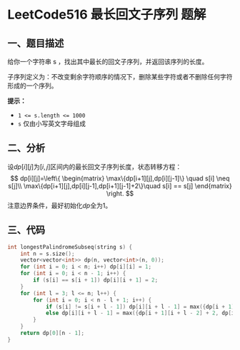 # LeetCode516 最长回文子序列 题解

## 一、题目描述

给你一个字符串 s ，找出其中最长的回文子序列，并返回该序列的长度。

子序列定义为：不改变剩余字符顺序的情况下，删除某些字符或者不删除任何字符形成的一个序列。

**提示：**

- `1 <= s.length <= 1000`
- `s` 仅由小写英文字母组成



## 二、分析

设$dp[i][j]$为$[i,j]$区间内的最长回文子序列长度，状态转移方程：
$$
dp[i][j]=\left\{
\begin{matrix}
\max\{dp[i+1][j],dp[i][j-1]\} \quad s[i] \neq s[j]\\
\max\{dp[i+1][j],dp[i][j-1],dp[i+1][j-1]+2\}\quad s[i] == s[j]
\end{matrix}
\right.
$$
注意边界条件，最好初始化$dp$全为1。



## 三、代码

```c++
int longestPalindromeSubseq(string s) {
    int n = s.size();
    vector<vector<int>> dp(n, vector<int>(n, 0));
    for (int i = 0; i < n; i++) dp[i][i] = 1;
    for (int i = 0; i < n - 1; i++) {
        if (s[i] == s[i + 1]) dp[i][i + 1] = 2;
    }
    for (int l = 3; l <= n; l++) {
        for (int i = 0; i < n - l + 1; i++) {
            if (s[i] != s[i + l - 1]) dp[i][i + l - 1] = max({dp[i + 1][i + l - 1], dp[i][i + l - 2]});
            else dp[i][i + l - 1] = max({dp[i + 1][i + l - 2] + 2, dp[i + 1][i + l - 1], dp[i][i + l - 2]});
        }
    }
    return dp[0][n - 1];
}
```

